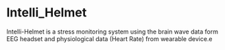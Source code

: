 # Intelli_Helmet
Intelli-Helmet is a stress monitoring system using the brain wave data form EEG headset and physiological data (Heart Rate) from wearable device.e
